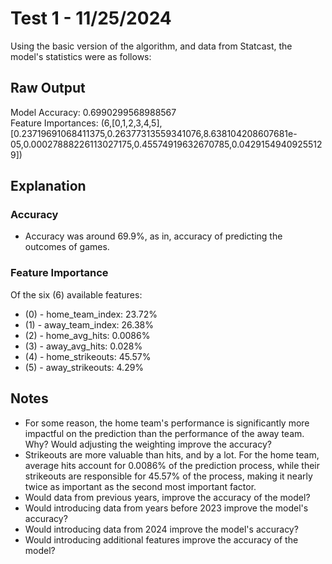 # Test 1 - 11/25/2024
Using the basic version of the algorithm, and data from Statcast, the model's statistics were as follows:

## Raw Output
Model Accuracy: 0.6990299568988567                                              
Feature Importances: (6,[0,1,2,3,4,5],[0.23719691068411375,0.26377313559341076,8.638104208607681e-05,0.00027888226113027175,0.45574919632670785,0.04291549409255129])


## Explanation
### Accuracy
- Accuracy was around 69.9%, as in, accuracy of predicting the outcomes of games.

### Feature Importance
Of the six (6) available features:
- (0) - home_team_index: 23.72%
- (1) - away_team_index: 26.38%
- (2) - home_avg_hits: 0.0086%
- (3) - away_avg_hits: 0.028%
- (4) - home_strikeouts: 45.57%
- (5) - away_strikeouts: 4.29%


## Notes
- For some reason, the home team's performance is significantly more impactful on the prediction than the performance of the away team. Why? Would adjusting the weighting improve the accuracy?
- Strikeouts are more valuable than hits, and by a lot. For the home team, average hits account for 0.0086% of the prediction process, while their strikeouts are responsible for 45.57% of the process, making it nearly twice as important as the second most important factor.
- Would data from previous years, improve the accuracy of the model?
- Would introducing data from years before 2023 improve the model's accuracy?
- Would introducing data from 2024 improve the model's accuracy?
- Would introducing additional features improve the accuracy of the model?
